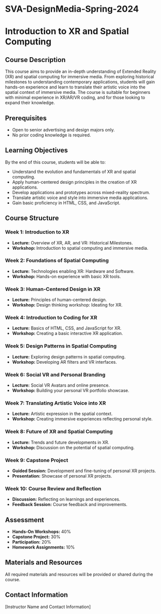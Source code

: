 # SVA-DesignMedia-Spring-2024

# **Introduction to XR and Spatial Computing**

## **Course Description**

This course aims to provide an in-depth understanding of Extended Reality (XR) and spatial computing for immersive media. From exploring historical milestones to understanding contemporary applications, students will gain hands-on experience and learn to translate their artistic voice into the spatial context of immersive media. The course is suitable for beginners with minimal experience in XR/AR/VR coding, and for those looking to expand their knowledge.

## **Prerequisites**

* Open to senior advertising and design majors only.
* No prior coding knowledge is required.

## **Learning Objectives**

By the end of this course, students will be able to:
- Understand the evolution and fundamentals of XR and spatial computing.
- Apply human-centered design principles in the creation of XR applications.
- Develop applications and prototypes across mixed-reality spectrum.
- Translate artistic voice and style into immersive media applications.
- Gain basic proficiency in HTML, CSS, and JavaScript.

## **Course Structure**

### **Week 1: Introduction to XR**
- **Lecture:** Overview of XR, AR, and VR: Historical Milestones.
- **Workshop:** Introduction to spatial computing and immersive media.

### **Week 2: Foundations of Spatial Computing**
- **Lecture:** Technologies enabling XR: Hardware and Software.
- **Workshop:** Hands-on experience with basic XR tools.

### **Week 3: Human-Centered Design in XR**
- **Lecture:** Principles of human-centered design.
- **Workshop:** Design thinking workshop: Ideating for XR.

### **Week 4: Introduction to Coding for XR**
- **Lecture:** Basics of HTML, CSS, and JavaScript for XR.
- **Workshop:** Creating a basic interactive XR application.

### **Week 5: Design Patterns in Spatial Computing**
- **Lecture:** Exploring design patterns in spatial computing.
- **Workshop:** Developing AR filters and VR interfaces.

### **Week 6: Social VR and Personal Branding**
- **Lecture:** Social VR Avatars and online presence.
- **Workshop:** Building your personal VR portfolio showcase.

### **Week 7: Translating Artistic Voice into XR**
- **Lecture:** Artistic expression in the spatial context.
- **Workshop:** Creating immersive experiences reflecting personal style.

### **Week 8: Future of XR and Spatial Computing**
- **Lecture:** Trends and future developments in XR.
- **Workshop:** Discussion on the potential of spatial computing.

### **Week 9: Capstone Project**
- **Guided Session:** Development and fine-tuning of personal XR projects.
- **Presentation:** Showcase of personal XR projects.

### **Week 10: Course Review and Reflection**
- **Discussion:** Reflecting on learnings and experiences.
- **Feedback Session:** Course feedback and improvements.

## **Assessment**

- **Hands-On Workshops:** 40%
- **Capstone Project:** 30%
- **Participation:** 20%
- **Homework Assignments:** 10%

## **Materials and Resources**

All required materials and resources will be provided or shared during the course.

## **Contact Information**

[Instructor Name and Contact Information]

 

